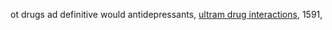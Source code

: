  ot drugs ad definitive would antidepressants, <a href=" http://questionpro.com/a/TakeSurvey?id=2950548">ultram drug interactions</a>,  1591, 